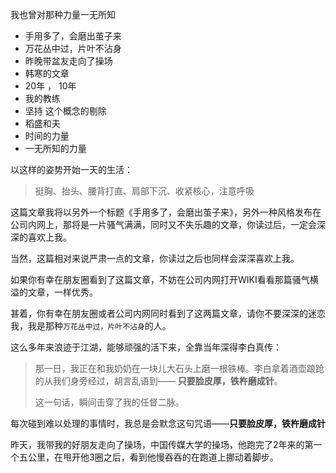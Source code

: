 我也曾对那种力量一无所知

* 手用多了，会磨出茧子来
* 万花丛中过，片叶不沾身
* 昨晚带盆友走向了操场
* 韩寒的文章
* 20年 ， 10年
* 我的教练
* 坚持 这个概念的剔除
* 稻盛和夫
* 时间的力量
* 一无所知的力量

以这样的姿势开始一天的生活：
> 挺胸、抬头、腰背打直、肩部下沉、收紧核心，注意呼吸

这篇文章我将以另外一个标题《手用多了，会磨出茧子来》，另外一种风格发布在公司内网上，那将是一片骚气满满，同时又不失乐趣的文章，你读过后，一定会深深的喜欢上我。

当然，这篇相对来说严肃一点的文章，你读过之后也同样会深深喜欢上我。

如果你有幸在朋友圈看到了这篇文章，不妨在公司内网打开WIKI看看那篇骚气横溢的文章，一样优秀。

甚着，你有幸在朋友圈或者公司内网同时看到了这两篇文章，请你不要深深的迷恋我，我是那种`万花丛中过，片叶不沾身`的人。

这么多年来浪迹于江湖，能够顽强的活下来，全靠当年深得李白真传：
> 那一日，我正在和我奶奶在一块儿大石头上磨一根铁棒。李白拿着酒壶踉跄的从我们身旁经过，胡言乱语到—— **只要脸皮厚，铁杵磨成针**。
> 
> 这一句话，瞬间击穿了我的任督二脉。

每次碰到难以处理的事情时，我总是会默念这句咒语——**只要脸皮厚，铁杵磨成针**

昨天，我带我的好朋友走向了操场，中国传媒大学的操场，他跑完了2年来的第一个五公里，在甩开他3圈之后，看到他慢吞吞的在跑道上挪动着脚步。

